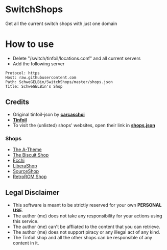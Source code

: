 # SwitchShops
Get all the current switch shops with just one domain

# How to use
- Delete "/switch/tinfoil/locations.conf" and all current servers
- Add the following server

```
Protocol: https
Host: raw.githubusercontent.com
Path: SchweGELBin/SwitchShops/master/shops.json
Title: SchweGELBin's Shop
```

## Credits
- Original tinfoil-json by **[carcaschoi](https://github.com/carcaschoi/tinfoil-json)**
- **[Tinfoil](https://tinfoil.io/)**
- To visit the (unlisted) shops' websites, open their link in **[shops.json](https://raw.githubusercontent.com/SchweGELBin/SwitchShops/master/shops.json)**
### Shops
- [The A-Theme](https://a-theme.ca)
- [The Biscuit Shop](https://shop.hedge.games)
- [Ecchi](https://e.cchi.me)
- [LiberaShop](https://liberashop.rs)
- [SourceShop](https://sourceshop.app)
- [RetroROM Shop](https://retrorom.shop)

## Legal Disclaimer 
- This software is meant to be strictly reserved for your own **PERSONAL USE**. 
- The author (me) does not take any responsibility for your actions using this service.
- The author (me) can't be affliated to the content that you can retrieve.
- The author (me) does not support piracy or any illegal act of any kind.
- The Tinfoil shop and all the other shops can be responsible of any content in it.
